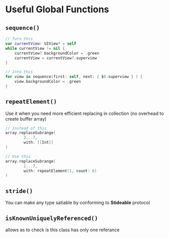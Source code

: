 # Useful Global Functions

## **`sequence()`**

```swift
// Turn this
var currentView: UIView? = self
while currentView != nil {
	currentView?.backgroundColor = .green
	currentView = currentView?.superview
}

// Into this
for view in sequence(first: self, next: { $0.superview } ) {
	view.backgroundColor = .green
}
```

## **`repeatElement()`**

Use it when you need more efficient replacing in collection (no overhead to create buffer array)

```swift
// Instead of this
array.replaceSubrange(
		2...7, 
		with: [[Int]]
)

// Use this
array.replaceSubrange(
		2...7, 
		with: repeatElement(1, count: 6)
)
```

## **`stride()`**

You can make any type satiable by conforming to **Stideable** protocol

## **`isKnownUniquelyReferenced()`**

allows as to check is this class has only one referance